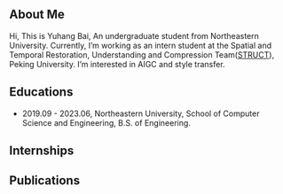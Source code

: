 ## About Me
Hi, This is Yuhang Bai, An undergraduate student from Northeastern University.
Currently, I’m working as an intern student at the Spatial and Temporal Restoration, Understanding and Compression Team([STRUCT](www.wict.pku.edu.cn/struct/)), Peking University. I’m interested in AIGC and style transfer.


## Educations
* 2019.09 - 2023.06, Northeastern University, School of Computer Science and Engineering, B.S. of Engineering. 

## Internships

## Publications
